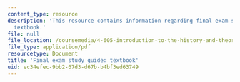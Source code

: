 ```yaml
---
content_type: resource
description: 'This resource contains information regarding final exam study guide:
  textbook.'
file: null
file_location: /coursemedia/4-605-introduction-to-the-history-and-theory-of-architecture-spring-2012/ec34efec9bb267d3d67bb4bf3ed63749_MIT4_605S12_stdy_finl_txt.pdf
file_type: application/pdf
resourcetype: Document
title: 'Final exam study guide: textbook'
uid: ec34efec-9bb2-67d3-d67b-b4bf3ed63749
---
```

